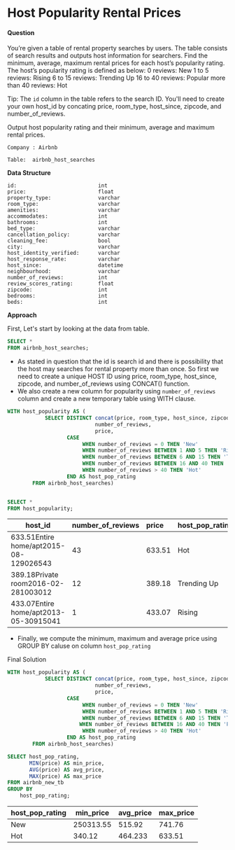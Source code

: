 # Host Popularity Rental Prices

#### Question

You’re given a table of rental property searches by users. The table consists of search results and outputs host information for searchers. Find the minimum, average, maximum rental prices for each host’s popularity rating. The host’s popularity rating is defined as below:
0 reviews: New
1 to 5 reviews: Rising
6 to 15 reviews: Trending Up
16 to 40 reviews: Popular
more than 40 reviews: Hot

Tip: The `id` column in the table refers to the search ID. You'll need to create your own host_id by concating price, room_type, host_since, zipcode, and number_of_reviews.

Output host popularity rating and their minimum, average and maximum rental prices.

`Company : Airbnb`

`Table:  airbnb_host_searches`

**Data Structure**

```
id:                          int
price:                       float
property_type:               varchar
room_type:                   varchar
amenities:                   varchar
accommodates:                int
bathrooms:                   int
bed_type:                    varchar
cancellation_policy:         varchar
cleaning_fee:                bool
city:                        varchar
host_identity_verified:      varchar
host_response_rate:          varchar
host_since:                  datetime
neighbourhood:               varchar
number_of_reviews:           int
review_scores_rating:        float
zipcode:                     int
bedrooms:                    int
beds:                        int
```

**Approach**

First, Let's start by looking at the data from table. 

```sql
SELECT * 
FROM airbnb_host_searches;
```

- As stated in question that the id is search id and there is possibility that the host may searches for rental property more than once. So first we need to create a unique HOST ID using price, room_type, host_since, zipcode, and number_of_reviews using CONCAT() function. 
- We also create a new column for popularity using  `number_of_reviews` column and create a new temporary table using WITH clause.

```sql
WITH host_popularity AS (
            SELECT DISTINCT concat(price, room_type, host_since, zipcode, number_of_reviews) AS host_id, 
                            number_of_reviews, 
                            price,
                   CASE 
                        WHEN number_of_reviews = 0 THEN 'New' 
                        WHEN number_of_reviews BETWEEN 1 AND 5 THEN 'Rising'
                        WHEN number_of_reviews BETWEEN 6 AND 15 THEN 'Trending Up'
                        WHEN number_of_reviews BETWEEN 16 AND 40 THEN 'Popular'
                        WHEN number_of_reviews > 40 THEN 'Hot'
                   END AS host_pop_rating
        FROM airbnb_host_searches)


SELECT *
FROM host_popularity;
```

| host_id                                | number_of_reviews | price  | host_pop_rating |
| -------------------------------------- | ----------------- |:------ | --------------- |
| 633.51Entire home/apt2015-08-129026543 | 43                | 633.51 | Hot             |
| 389.18Private room2016-02-281003012    | 12                | 389.18 | Trending Up     |
| 433.07Entire home/apt2013-05-30915041  | 1                 | 433.07 | Rising          |

- Finally, we compute the minimum, maximum and average price using GROUP BY caluse on column `host_pop_rating`

Final Solution

```sql
WITH host_popularity AS (
            SELECT DISTINCT concat(price, room_type, host_since, zipcode, number_of_reviews) AS host_id, 
                            number_of_reviews, 
                            price,
                   CASE 
                        WHEN number_of_reviews = 0 THEN 'New' 
                        WHEN number_of_reviews BETWEEN 1 AND 5 THEN 'Rising'
                        WHEN number_of_reviews BETWEEN 6 AND 15 THEN 'Trending Up'
                       WHEN number_of_reviews BETWEEN 16 AND 40 THEN 'Popular'
                        WHEN number_of_reviews > 40 THEN 'Hot'
                   END AS host_pop_rating
        FROM airbnb_host_searches)

SELECT host_pop_rating,
       MIN(price) AS min_price,
       AVG(price) AS avg_price,
       MAX(price) AS max_price
FROM airbnb_new_tb
GROUP BY 
    host_pop_rating;
```

| host_pop_rating | min_price | avg_price | max_price |
| --------------- | --------- | --------- | --------- |
| New             | 250313.55 | 515.92    | 741.76    |
| Hot             | 340.12    | 464.233   | 633.51    |

